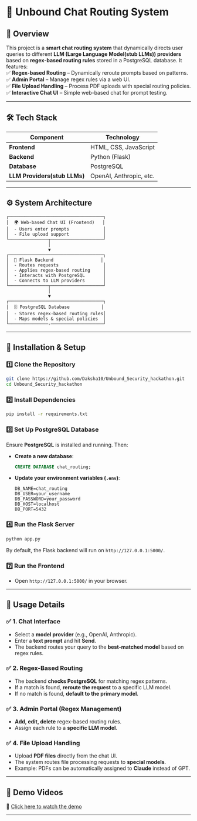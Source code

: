 # 🚀 Unbound Chat Routing System  

## 📌 Overview  
This project is a **smart chat routing system** that dynamically directs user queries to different **LLM (Large Language Model(stub LLMs)) providers** based on **regex-based routing rules** stored in a PostgreSQL database. It features:  
✅ **Regex-based Routing** – Dynamically reroute prompts based on patterns.  
✅ **Admin Portal** – Manage regex rules via a web UI.  
✅ **File Upload Handling** – Process PDF uploads with special routing policies.  
✅ **Interactive Chat UI** – Simple web-based chat for prompt testing.  

---

## 🛠️ Tech Stack  

| Component  | Technology |
|------------|------------|
| **Frontend** | HTML, CSS, JavaScript |
| **Backend** | Python (Flask) |
| **Database** | PostgreSQL |
| **LLM Providers(stub LLMs)** | OpenAI, Anthropic, etc. |

---

## ⚙️ System Architecture  

```plaintext
┌────────────────────────────────────┐
│  🌍 Web-based Chat UI (Frontend)   │
│  - Users enter prompts             │
│  - File upload support             │
└───────────────┬────────────────────┘
                │
                ▼
┌────────────────────────────────────┐
│  🚀 Flask Backend                  │
│  - Routes requests                 │
│  - Applies regex-based routing     │
│  - Interacts with PostgreSQL       │
│  - Connects to LLM providers       │
└───────────────┬────────────────────┘
                │
                ▼
┌────────────────────────────────────┐
│  🗄️ PostgreSQL Database            │
│  - Stores regex-based routing rules│
│  - Maps models & special policies  │
└───────────────-────────────────────┘
```

---

## 🚀 Installation & Setup  

### 1️⃣ Clone the Repository  
```bash
git clone https://github.com/Daksha10/Unbound_Security_hackathon.git
cd Unbound_Security_hackathon
```

### 2️⃣ Install Dependencies  
```bash
pip install -r requirements.txt
```

### 3️⃣ Set Up PostgreSQL Database  
Ensure **PostgreSQL** is installed and running. Then:  
- **Create a new database**:  
  ```sql
  CREATE DATABASE chat_routing;
  ```
- **Update your environment variables (`.env`)**:  
  ```
  DB_NAME=chat_routing
  DB_USER=your_username
  DB_PASSWORD=your_password
  DB_HOST=localhost
  DB_PORT=5432
  ```

### 4️⃣ Run the Flask Server  
```bash
python app.py
```
By default, the Flask backend will run on `http://127.0.0.1:5000/`.

### 7️⃣ Run the Frontend  
- Open `http://127.0.0.1:5000/` in your browser.

---

## 🎯 Usage Details  

### ✅ **1. Chat Interface**  
- Select a **model provider** (e.g., OpenAI, Anthropic).  
- Enter a **text prompt** and hit **Send**.  
- The backend routes your query to the **best-matched model** based on regex rules.  

### ✅ **2. Regex-Based Routing**  
- The backend **checks PostgreSQL** for matching regex patterns.  
- If a match is found, **reroute the request** to a specific LLM model.  
- If no match is found, **default to the primary model**.

### ✅ **3. Admin Portal (Regex Management)**  
- **Add, edit, delete** regex-based routing rules.  
- Assign each rule to a **specific LLM model**.

### ✅ **4. File Upload Handling**  
- Upload **PDF files** directly from the chat UI.  
- The system routes file processing requests to **special models**.  
- Example: PDFs can be automatically assigned to **Claude** instead of GPT.

---

## 🎥 Demo Videos  
📌 [Click here to watch the demo](https://loom.com/share/folder/7c6cddf064884ccdb4f89e6d07a86f28) 

--- 
